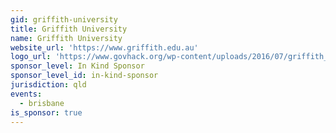 ```yaml
---
gid: griffith-university
title: Griffith University
name: Griffith University
website_url: 'https://www.griffith.edu.au'
logo_url: 'https://www.govhack.org/wp-content/uploads/2016/07/griffith_university.png'
sponsor_level: In Kind Sponsor
sponsor_level_id: in-kind-sponsor
jurisdiction: qld
events:
  - brisbane
is_sponsor: true
---
```


